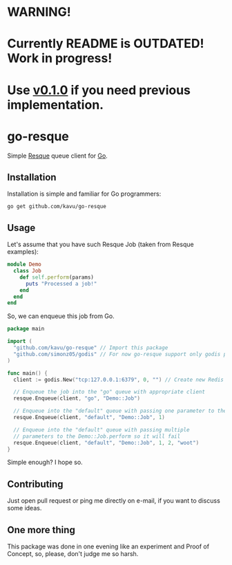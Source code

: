 # WARNING!
# Currently README is OUTDATED! Work in progress!
# Use [v0.1.0](https://github.com/kavu/go-resque/tree/v0.1.0) if you need previous implementation.

# go-resque

Simple [Resque](https://github.com/defunkt/resque) queue client for [Go](http://golang.org).

## Installation

Installation is simple and familiar for Go programmers:

```
go get github.com/kavu/go-resque
```

## Usage

Let's assume that you have such Resque Job (taken from Resque examples):

```ruby
module Demo
  class Job
    def self.perform(params)
      puts "Processed a job!"
    end
  end
end
```

So, we can enqueue this job from Go.

```go
package main

import (
  "github.com/kavu/go-resque" // Import this package
  "github.com/simonz05/godis" // For now go-resque support only godis package
)

func main() {
  client := godis.New("tcp:127.0.0.1:6379", 0, "") // Create new Redis client to use for enqueuing

  // Enqueue the job into the "go" queue with appropriate client
  resque.Enqueue(client, "go", "Demo::Job")

  // Enqueue into the "default" queue with passing one parameter to the Demo::Job.perform
  resque.Enqueue(client, "default", "Demo::Job", 1)

  // Enqueue into the "default" queue with passing multiple
  // parameters to the Demo::Job.perform so it will fail
  resque.Enqueue(client, "default", "Demo::Job", 1, 2, "woot")
}
```

Simple enough? I hope so.

## Contributing

Just open pull request or ping me directly on e-mail, if you want to discuss some ideas.

## One more thing

This package was done in one evening like an experiment and Proof of Concept, so, please, don't judge me so harsh.
